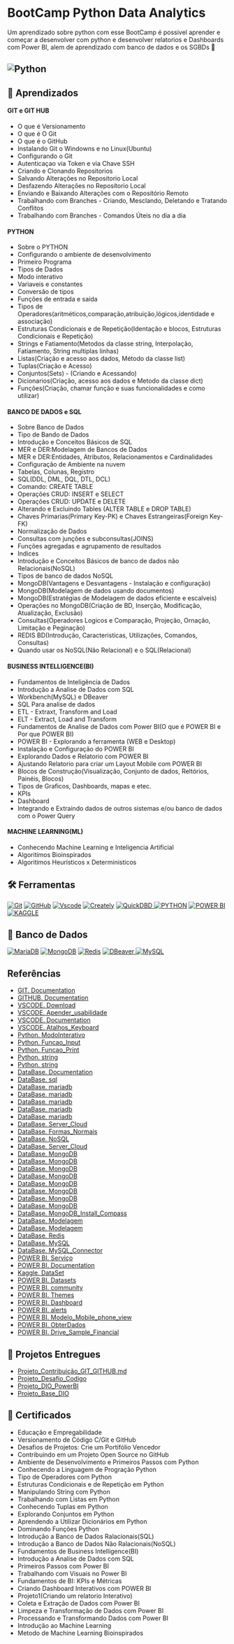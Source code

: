 # BootCamp Python Data Analytics 

Um aprendizado sobre python com esse BootCamp é possivel aprender e começar a desenvolver com python e desenvolver relatorios e Dashboards com Power BI, alem de aprendizado com banco de dados e os SGBDs
📔


## ![Python](https://i.blogs.es/1d8a5b/python1/1366_2000.jpg) 


## 📖 Aprendizados

#### GIT e GIT HUB 
  - O que é Versionamento 
  - O que é O Git
  - O que é o GitHub
  - Instalando Git o Windowns e no Linux(Ubuntu)
  - Configurando o Git
  - Autenticaçao via Token e via Chave SSH
  - Criando e Clonando Repositorios 
  - Salvando Alterações no Repositorio Local
  - Desfazendo Alterações no Reposítorio Local
  - Enviando e Baixando Alterações com o Repositório Remoto
  - Trabalhando com Branches - Criando, Mesclando, Deletando e Tratando Conflitos
  - Trabalhando com Branches - Comandos Úteis no dia a dia

#### PYTHON
  - Sobre o PYTHON
  - Configurando o ambiente de desenvolvimento
  - Primeiro Programa
  - Tipos de Dados
  - Modo interativo
  - Variaveis e constantes
  - Conversão de tipos
  - Funções de entrada e saída
  - Tipos de Operadores(aritméticos,comparação,atribuição,lógicos,identidade e associação)
  - Estruturas Condicionais e de Repetição(Identação e blocos, Estruturas Condicionais e Repetição)
  - Strings e Fatiamento(Metodos da classe string, Interpolação, Fatiamento, String multiplas linhas)
  - Listas(Criação e acesso aos dados, Método da classe list)
  - Tuplas(Criação e Acesso)
  - Conjuntos(Sets) - (Criando e Acessando)
  - Dicionarios(Criação, acesso aos dados e Metodo da classe dict)
  - Funções(Criação, chamar função e suas funcionalidades e como utilizar)

#### BANCO DE DADOS e SQL
  - Sobre Banco de Dados
  - Tipo de Bando de Dados	
  - Introdução e Conceitos Básicos de SQL
  - MER e DER:Modelagem de Bancos de Dados
  - MER e DER:Entidades, Atributos, Relacionamentos e Cardinalidades
  - Configuração de Ambiente na nuvem
  - Tabelas, Colunas, Registro
  - SQL(DDL, DML, DQL, DTL, DCL)
  - Comando: CREATE TABLE
  - Operações CRUD: INSERT e SELECT
  - Operações CRUD: UPDATE e DELETE
  - Alterando e Excluindo Tables (ALTER TABLE e DROP TABLE)
  - Chaves Primarias(Primary Key-PK) e Chaves Estrangeiras(Foreign Key-FK)
  - Normalização de Dados
  - Consultas com junções e subconsultas(JOINS)
  - Funções agregadas e agrupamento de resultados
  - Indices
  - Introdução e Conceitos Básicos de banco de dados não Relacionais(NoSQL)
  - Tipos de banco de dados NoSQL
  - MongoDB(Vantagens e Desvantagens - Instalação e configuração)
  - MongoDB(Modelagem de dados usando documentos)
  - MongoDB(Estratégias de Modelagem de dados eficiente e escalveis)
  - Operações no MongoDB(Criação de BD, Inserção, Modificação, Atualização, Exclusão)
  - Consultas(Operadores Logicos e Comparação, Projeção, Ornação, Limitação e Peginação)
  - REDIS BD(Introdução, Caracteristicas, Utilizações, Comandos, Consultas)
  - Quando usar os NoSQL(Não Relacional) e o SQL(Relacional)

#### BUSINESS INTELLIGENCE(BI)
  - Fundamentos de Inteligência de Dados
  - Introdução a Analise de Dados com SQL
  - Workbench(MySQL) e DBeaver
  - SQL Para analise de dados
  - ETL - Extraxt, Transform and Load
  - ELT - Extract, Load and Transform
  - Fundamentos de Analise de Dados com Power BI(O que é POWER BI e Por que POWER BI)
  - POWER BI - Explorando a ferramenta (WEB e Desktop)
  - Instalação e Configuração do POWER BI
  - Explorando Dados e Relatorio com POWER BI
  - Ajustando Relatorio para criar um Layout Mobile com POWER BI
  - Blocos de Construção(Visualização, Conjunto de dados, Reltórios, Painéis, Blocos)
  - Tipos de Graficos, Dashboards, mapas e etec.
  - KPIs
  - Dashboard
  - Integrando e Extraindo dados de outros sistemas e/ou banco de dados com o Power Query

#### MACHINE LEARNING(ML)
  - Conhecendo Machine Learning e Inteligencia Artificial  
  - Algoritimos Bioinspirados
  - Algoritimos Heurísticos x Deterministicos

## 🛠️ Ferramentas

[![Git](https://img.shields.io/badge/Git-000?style=for-the-badge&logo=git&logoColor=E94D5F)](https://git-scm.com/doc) 
[![GitHub](https://img.shields.io/badge/GitHub-000?style=for-the-badge&logo=github&logoColor=write)](https://docs.github.com/)
[![Vscode](https://img.shields.io/badge/Vscode-000?style=for-the-badge&logo=visual-studio-code&logoColor=blue)](https://code.visualstudio.com/)
[![Creately](https://img.shields.io/badge/Creately-00?style=for-the-badge&logo=Creality&logoColor=red&labelColor=black&color=black)](https://app.creately.com/)
[![QuickDBD](https://img.shields.io/badge/QuickDBD-fff000?style=for-the-badge&logo=Creality&logoColor=blue&labelColor=black&color=black)
](https://app.quickdatabasediagrams.com/)
[![PYTHON](https://img.shields.io/badge/PYTHON-fff000?style=for-the-badge&logo=Python&logoColor=yellow&labelColor=black&color=black)](https://www.python.org/downloads/)
[![POWER BI](https://img.shields.io/badge/POWER%20BI%20-%20%23000000?style=for-the-badge&logo=POWER%20BI&logoColor=Balck&labelColor=Black)](https://www.microsoft.com/pt-br/power-platform/products/power-bi)
[![KAGGLE](https://img.shields.io/badge/Kaggle%20-%20%23000000?style=for-the-badge&logo=Kaggle&logoColor=blue&labelColor=Black)](https://www.kaggle.com/)






## 💾 Banco de Dados
[![MariaDB](https://img.shields.io/badge/MariaDB-fff000?style=for-the-badge&logo=MariaDB&logoColor=brown&labelColor=black&color=black)](https://mariadb.org/download)
[![MongoDB](https://img.shields.io/badge/MongoDB-fff000?style=for-the-badge&logo=MongoDB&logoColor=green&labelColor=black&color=black)](https://cloud.mongodb.com/)
[![Redis](https://img.shields.io/badge/Redis-fff000?style=for-the-badge&logo=Redis&logoColor=red&labelColor=black&color=black)](https://try.redis.io/)
[![DBeaver](https://img.shields.io/badge/DBeaver-fff000?style=for-the-badge&logo=DBeaver&logoColor=brown&labelColor=black&color=black)
](https://dbeaver.io/download/)
[![MySQL](https://img.shields.io/badge/MySQL%20-%20%23000000?style=for-the-badge&logo=MySQL&logoColor=blue&labelColor=Black)](https://www.mysql.com/downloads/)



## Referências

- [GIT. Documentation](https://git-scm.com/doc)
- [GITHUB. Documentation](https://docs.github.com/)
- [VSCODE. Download](https://code.visualstudio.com/)
- [VSCODE. Apender_usabilidade](https://code.visualstudio.com/learn)
- [VSCODE. Documentation](https://code.visualstudio.com/docs)
- [VSCODE. Atalhos_Keyboard](https://code.visualstudio.com/shortcuts/keyboard-shortcuts-windows.pdf)
- [Python. ModoInterativo](https://wiki.python.org.br/ModoInterativo)
- [Python. Funcao_Input](https://docs.python.org/3/library/functions.html#input)
- [Python. Funcao_Print](https://docs.python.org/3/library/functions.html#print)
- [Python. string](https://docs.python.org/pt-br/3/library/string.html)
- [Python. string](https://docs.python.org/pt-br/3/library/stdtypes.html#textseq)
- [DataBase. Documentation](https://www.oracle.com/br/database/what-is-a-relational-database/)
- [DataBase. sql](https://www.sqltutorial.org/)
- [DataBase. mariadb](https://mariadb.com/kb/en/data-types/)
- [DataBase. mariadb](https://mariadb.com/kb/en/create-table/)
- [DataBase. mariadb](https://mariadb.com/kb/en/joins/)
- [DataBase. mariadb](https://mariadb.com/kb/en/aggregate-functions/)
- [DataBase. mariadb](https://mariadb.com/kb/en/alter-table/#add-index)
- [DataBase. Server_Cloud](https://clients.cloudclusters.io/)
- [DataBase. Formas_Normais](https://pt.wikipedia.org/wiki/Normaliza%C3%A7%C3%A3o_de_dados)
- [DataBase. NoSQL](https://www.oracle.com/br/database/nosql/what-is-nosql)
- [DataBase. Server_Cloud](https://www.mongodb.com/docs/manual/introduction/)
- [DataBase. MongoDB](https://www.mongodb.com/docs/manual/introduction/)
- [DataBase. MongoDB](https://www.mongodb.com/docs/manual/reference/bson-types/)
- [DataBase. MongoDB](https://www.mongodb.com/docs/manual/reference/geojson/#std-label-geojson-point)
- [DataBase. MongoDB](https://www.mongodb.com/docs/manual/reference/operator/update/)
- [DataBase. MongoDB](https://www.mongodb.com/docs/manual/reference/operator/query/)
- [DataBase. MongoDB](https://www.mongodb.com/docs/manual/reference/method/db.collection.find/)
- [DataBase. MongoDB](https://www.mongodb.com/docs/manual/reference/method/db.collection.findOne/)
- [DataBase. MongoDB](https://www.mongodb.com/docs/manual/reference/method/db.collection.findAndModify/)
- [DataBase. MongoDB_Install_Compass](https://www.mongodb.com/docs/compass/master/install/)
- [DataBase. Modelagem](https://jsonformatter.curiousconcept.com/)
- [DataBase. Modelagem](https://www.luiztools.com.br/post/padroes-para-modelagem-de-dados-documentos-em-mongodb/)
- [DataBase. Redis](https://try.redis.io/)
- [DataBase. MySQL](https://dev.mysql.com/doc/)
- [DataBase. MySQL_Connector](https://dev.mysql.com/downloads/connector/net/)
- [POWER BI. Serviço](app.powerbi.com)
- [POWER BI. Documentation](https://learn.microsoft.com/pt-br/power-bi/fundamentals/power-bi-overview)
- [Kaggle. DataSet](https://www.kaggle.com/)
- [POWER BI. Datasets](learn.microsoft.com/pt-br/power-bi/create-reports/sample-datasets#eight-original-samples)
- [POWER BI. community](https://community.fabric.microsoft.com/t5/Themes-Gallery/bd-p/ThemesGallery)
- [POWER BI. Themes](https://learn.microsoft.com/pt-br/power-bi/create-reports/service-dashboard-themes)
- [POWER BI. Dashboard](https://learn.microsoft.com/pt-br/power-bi/create-reports/service-dashboard-tiles)
- [POWER BI. alerts](https://learn.microsoft.com/pt-br/power-bi/create-reports/service-set-data-alerts)
- [POWER BI. Modelo_Mobile_phone_view](https://learn.microsoft.com/pt-br/power-bi/create-reports/service-create-dashboard-mobile-phone-view)
- [POWER BI. ObterDados](https://learn.microsoft.com/pt-br/training/modules/get-data/)
- [POWER BI. Drive_Sample_Financial](https://academiapme-my.sharepoint.com/personal/juliana_mascarenhas_dio_me/_layouts/15/onedrive.aspx?id=%2Fpersonal%2Fjuliana%5Fmascarenhas%5Fdio%5Fme%2FDocuments%2Fdataset%5Fpowerbi&ga=1)


## 🔗 Projetos Entregues
- [Projeto_Contribuição_GIT_GITHUB.md](https://github.com/digitalinnovationone/dio-lab-open-source/blob/main/community/Car-Lopes.md)
- [Projeto_Desafio_Codigo](https://github.com/Car-Lopes/BootCamp_DIO_Python_Data_Analytics/tree/master/Python/Python/Desafios)
- [Projeto_DIO_PowerBI](https://github.com/Car-Lopes/Projeto_DIO_PowerBI)
- [Projeto_Base_DIO](https://github.com/julianazanelatto/power_bi_analyst)

## 📜 Certificados

- Educação e Empregabilidade
- Versionamento de Código C/Git e GitHub
- Desafios de Projetos: Crie um Portifólio Vencedor
- Contribuindo em um Projeto Open Source no GitHub
- Ambiente de Desenvolvimento e Primeiros Passos com Python
- Conhecendo a Linguagem de Progração Python
- Tipo de Operadores com Python
- Estruturas Condicionais e de Repetição em Python 
- Manipulando String com Python
- Trabalhando com Listas em Python
- Conhecendo Tuplas em Python
- Explorando Conjuntos em Python
- Aprendendo a Utilizar Dicionários em Python
- Dominando Funções Python
- Introdução a Banco de Dados Ralacionais(SQL)
- Introdução a Banco de Dados Não Ralacionais(NoSQL)
- Fundamentos de Business Intelligence(BI)
- Introdução a Analise de Dados com SQL
- Primeiros Passos com Power BI
- Trabalhando com Visuais no Power BI
- Fundamentos de BI: KPIs e Métricas
- Criando Dashboard Interativos com POWER BI
- Projeto1(Criando um relatorio Interativo)
- Coleta e Extração de Dados com Power BI
- Limpeza e Transformação de Dados com Power BI
- Processando e  Transformando Dados com Power BI
- Introdução ao Machine Learning
- Metodo de Machine Learning Bioinspirados